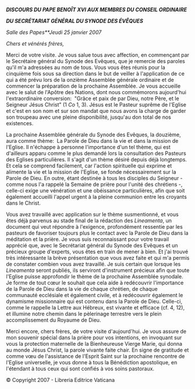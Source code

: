 ***DISCOURS DU PAPE BENOÎT XVI* *AUX MEMBRES DU CONSEIL ORDINAIRE***

***DU SECRÉTARIAT GÉNÉRAL DU SYNODE DES ÉVÊQUES***

*Salle des Papes**Jeudi 25 janvier 2007*

*Chers et vénérés frères,*

Merci de votre visite. Je vous salue tous avec affection, en commençant par le Secrétaire général du Synode des Evêques, que je remercie des paroles qu'il m'a adressées au nom de tous. Vous vous êtes réunis pour la cinquième fois sous sa direction dans le but de veiller à l'application de ce qui a été prévu lors de la onzième Assemblée générale ordinaire et de commencer la préparation de la prochaine Assemblée. Je vous accueille avec le salut de l'Apôtre des Nations, dont nous commémorons aujourd'hui l'extraordinaire conversion:  "Grâce et paix de par Dieu, notre Père, et le Seigneur Jésus Christ" (1 *Co* 1, 3). Jésus est le Pasteur suprême de l'Eglise et c'est en son nom et sur son mandat que nous avons la charge de garder son troupeau avec une pleine disponibilité, jusqu'au don total de nos existences.

La prochaine Assemblée générale du Synode des Evêques, la douzième, aura comme thème:  La Parole de Dieu dans la vie et dans la mission de l'Eglise. Il n'échappe à personne l'importance d'un tel thème, qui est d'ailleurs apparu comme le plus demandé lors la consultation des Pasteurs des Eglises particulières. Il s'agit d'un thème désiré depuis déjà longtemps. Et cela se comprend facilement, car l'action spirituelle qui exprime et alimente la vie et la mission de l'Eglise, se fonde nécessairement sur la Parole de Dieu. En outre, étant destinée à tous les disciples du Seigneur - comme nous l'a rappelé la Semaine de prière pour l'unité des chrétiens -, celle-ci exige une vénération et une obéissance particulières, afin que soit également accueilli l'appel urgent à la pleine communion entre les croyants dans le Christ.

Vous avez travaillé avec application sur le thème susmentionné, et vous êtes déjà parvenus au stade final de la rédaction des *Lineamenta*, un document qui veut répondre à l'exigence, profondément ressentie par les pasteurs de favoriser toujours plus le contact avec la Parole de Dieu dans la méditation et la prière. Je vous suis reconnaissant pour votre travail apprécié que, avec le Secrétariat général du Synode des Evêques et un précieux groupe d'experts, vous êtes en train de mener à bien. Et j'ai trouvé très intéressante la brève présentation que vous avez faite et qui m'a permis de constater combien vous avez travaillé. Je suis certain que lorsque les *Lineamenta* seront publiés, ils serviront d'instrument précieux afin que toute l'Eglise puisse approfondir le thème de la prochaine Assemblée synodale. Je forme de tout cœur le souhait que cela aide à redécouvrir l'importance de la Parole de Dieu dans la vie de chaque chrétien, de chaque communauté ecclésiale et également civile, et à redécouvrir également le dynamisme missionnaire qui est contenu dans la Parole de Dieu. Celle-ci, comme le rappelle la Lettre aux Hébreux, est vivante et efficace (cf. 4, 12), et illumine notre chemin dans le pèlerinage terrestre vers le plein accomplissement du Royaume de Dieu.

Merci encore, chers frères, de votre visite d'aujourd'hui. Je vous assure de mon souvenir spécial dans la prière pour vos intentions, en invoquant sur vous la protection maternelle de la Bienheureuse Vierge Marie, qui donna au monde Jésus Christ, la parole vivante faite chair. En signe de gratitude et comme vœu de l'assistance de l'Esprit Saint sur la prochaine rencontre de l'Eglise universelle, je vous donne à tous la Bénédiction apostolique, en l'étendant à tous ceux qui sont confiés à vos soins pastoraux.

© Copyright 2007 - Libreria Editrice Vaticana